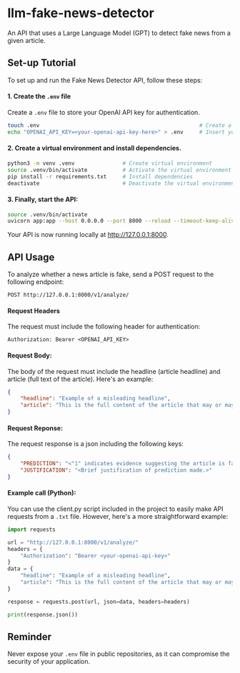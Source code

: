 # llm-fake-news-detector
An API that uses a Large Language Model (GPT) to detect fake news from a given article.

## Set-up Tutorial
To set up and run the Fake News Detector API, follow these steps:

#### 1. Create the `.env` file
Create a `.env` file to store your OpenAI API key for authentication.

```bash
touch .env                                                  # Create a .env file
echo "OPENAI_API_KEY=<your-openai-api-key-here>" > .env     # Insert your OpenAI API Key into .env
```

#### 2. Create a virtual environment and install dependencies.
```bash
python3 -m venv .venv               # Create virtual environment
source .venv/bin/activate           # Activate the virtual environment
pip install -r requirements.txt     # Install dependencies
deactivate                          # Deactivate the virtual environment after installation
```

#### 3. Finally, start the API:
```bash
source .venv/bin/activate                                                       # Activate the virtual environment
uvicorn app:app --host 0.0.0.0 --port 8000 --reload --timeout-keep-alive 60     # Start API
```

Your API is now running locally at http://127.0.0.1:8000.

## API Usage
To analyze whether a news article is fake, send a POST request to the following endpoint:
```
POST http://127.0.0.1:8000/v1/analyze/
```

#### Request Headers
The request must include the following header for authentication:
```
Authorization: Bearer <OPENAI_API_KEY>
```

#### Request Body:
The body of the request must include the headline (article headline) and article (full text of the article). Here's an example:
```json
{
    "headline": "Example of a misleading headline",
    "article": "This is the full content of the article that may or may not be fake."
}
```

#### Request Reponse:
The request response is a json including the following keys:
```json
{
    "PREDICTION": "<"1" indicates evidence suggesting the article is fake news, and "0" otherwise>",
    "JUSTIFICATION": "<Brief justification of prediction made.>"
}
```

#### Example call (Python):
You can use the client.py script included in the project to easily make API requests from a `.txt` file. However, here's a more straightforward example:
```python
import requests

url = "http://127.0.0.1:8000/v1/analyze/"
headers = {
    "Authorization": "Bearer <your-openai-api-key>"
}
data = {
    "headline": "Example of a misleading headline",
    "article": "This is the full content of the article that may or may not be fake."
}

response = requests.post(url, json=data, headers=headers)

print(response.json())
```

## Reminder
Never expose your `.env` file in public repositories, as it can compromise the security of your application.
